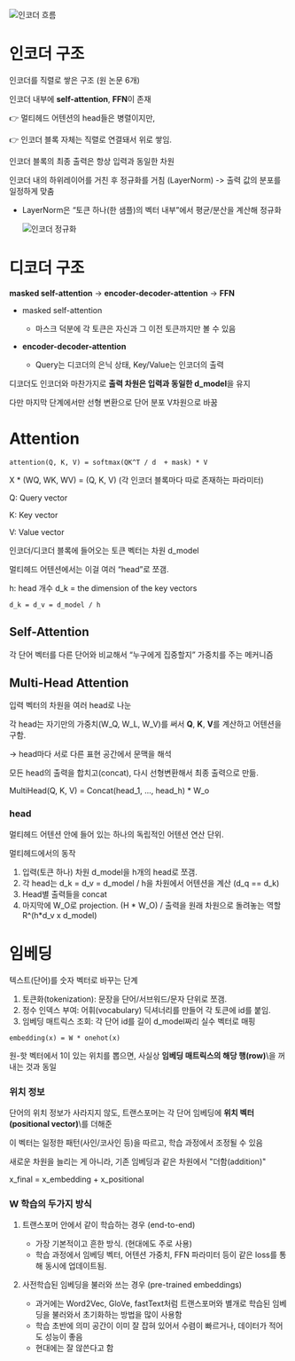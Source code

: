 ![인코더 흐름](https://jalammar.github.io/images/t/transformer_multi-headed_self-attention-recap.png)

# 인코더 구조

인코더를 직렬로 쌓은 구조 (원 논문 6개)

인코더 내부에 **self-attention**, **FFN**이 존재

👉 멀티헤드 어텐션의 head들은 병렬이지만,

👉 인코더 블록 자체는 직렬로 연결돼서 위로 쌓임.

인코더 블록의 최종 출력은 항상 입력과 동일한 차원

인코더 내의 하위레이어를 거친 후 정규화를 거침 (LayerNorm) -> 출력 값의 분포를 일정하게 맞춤

- LayerNorm은 “토큰 하나(한 샘플)의 벡터 내부”에서 평균/분산을 계산해 정규화

  ![인코더 정규화](https://jalammar.github.io/images/t/transformer_resideual_layer_norm.png)


# 디코더 구조

 **masked self-attention** -> **encoder-decoder-attention** -> **FFN**

- masked self-attention
  - 마스크 덕분에 각 토큰은 자신과 그 이전 토큰까지만 볼 수 있음

- **encoder-decoder-attention**
  - Query는 디코더의 은닉 상태, Key/Value는 인코더의 출력
 
디코더도 인코더와 마찬가지로 **출력 차원은 입력과 동일한 d_model**을 유지

다만 마지막 단계에서만 선형 변환으로 단어 분포 V차원으로 바꿈

# Attention

`attention(Q, K, V) = softmax(QK^T / d  + mask) * V`

X * (WQ, WK, WV) = (Q, K, V)  (각 인코더 블록마다 따로 존재하는 파라미터)

Q: Query vector

K: Key vector

V: Value vector

인코더/디코더 블록에 들어오는 토큰 벡터는 차원 d_model

멀티헤드 어텐션에서는 이걸 여러 “head”로 쪼갬.

h: head 개수
d_k = the dimension of the key vectors

`d_k = d_v = d_model / h`

## Self-Attention

각 단어 벡터를 다른 단어와 비교해서 “누구에게 집중할지” 가중치를 주는 메커니즘

## Multi-Head Attention

입력 벡터의 차원을 여러 head로 나눈

각 head는 자기만의 가중치(W_Q, W_L, W_V)를 써서 **Q**, **K**, **V**를 계산하고 어텐션을 구함.

-> head마다 서로 다른 표현 공간에서 문맥을 해석

모든 head의 출력을 합치고(concat), 다시 선형변환해서 최종 출력으로 만듦.

MultiHead(Q, K, V) = Concat(head_1, ..., head_h) * W_o

### head

멀티헤드 어텐션 안에 들어 있는 하나의 독립적인 어텐션 연산 단위.

멀티헤드에서의 동작

1. 입력(토큰 하나) 차원 d_model을 h개의 head로 쪼갬.
2. 각 head는 d_k = d_v = d_model / h을 차원에서 어텐션을 계산 (d_q == d_k)
3. Head별 출력들을 concat
4. 마지막에 W_O로 projection. (H * W_O) / 출력을 원래 차원으로 돌려놓는 역할 R^(h*d_v x d_model)

# 임베딩

텍스트(단어)를 숫자 벡터로 바꾸는 단계

1. 토큰화(tokenization): 문장을 단어/서브워드/문자 단위로 쪼갬.
2. 정수 인덱스 부여: 어휘(vocabulary) 딕셔너리를 만들어 각 토큰에 id를 붙임.
3. 임베딩 매트릭스 조회: 각 단어 id를 길이 d_model짜리 실수 벡터로 매핑

`embedding(x) = W * onehot(x)`
  
원-핫 벡터에서 1이 있는 위치를 뽑으면, 사실상 **임베딩 매트릭스의 해당 행(row)**\을 꺼내는 것과 동일

### 위치 정보

단어의 위치 정보가 사라지지 않도, 트랜스포머는 각 단어 임베딩에 **위치 벡터(positional vector)**\를 더해준

이 벡터는 일정한 패턴(사인/코사인 등)을 따르고, 학습 과정에서 조정될 수 있음

새로운 차원을 늘리는 게 아니라, 기존 임베딩과 같은 차원에서 "더함(addition)"

x_final = x_embedding + x_positional

### W 학습의 두가지 방식

1. 트랜스포머 안에서 같이 학습하는 경우 (end-to-end)
    - 가장 기본적이고 흔한 방식. (현대에도 주로 사용)
    - 학습 과정에서 임베딩 벡터, 어텐션 가중치, FFN 파라미터 등이 같은 loss를 통해 동시에 업데이트됨.
   
2. 사전학습된 임베딩을 불러와 쓰는 경우 (pre-trained embeddings)
   - 과거에는 Word2Vec, GloVe, fastText처럼 트랜스포머와 별개로 학습된 임베딩을 불러와서 초기화하는 방법을 많이 사용함
   - 학습 초반에 의미 공간이 이미 잘 잡혀 있어서 수렴이 빠르거나, 데이터가 적어도 성능이 좋음
   - 현대에는 잘 않쓴다고 함
   
